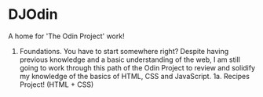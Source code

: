 # DJOdin
A home for 'The Odin Project' work!

1. Foundations. You have to start somewhere right? Despite having previous knowledge and a basic understanding of the web, I am still going to work through this path of the Odin Project to review and solidify my knowledge of the basics of HTML, CSS and JavaScript.
    1a. Recipes Project! (HTML + CSS)